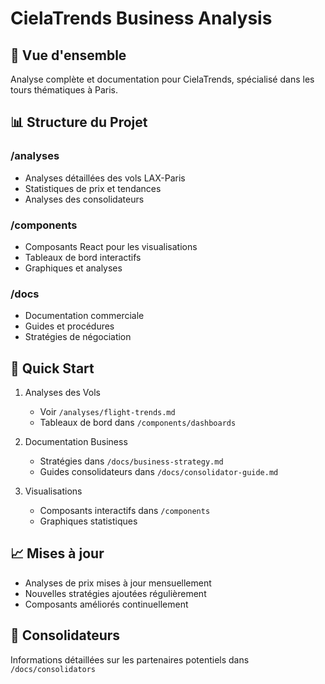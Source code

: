 # CielaTrends Business Analysis

## 🌟 Vue d'ensemble
Analyse complète et documentation pour CielaTrends, spécialisé dans les tours thématiques à Paris.

## 📊 Structure du Projet

### /analyses
- Analyses détaillées des vols LAX-Paris
- Statistiques de prix et tendances
- Analyses des consolidateurs

### /components
- Composants React pour les visualisations
- Tableaux de bord interactifs
- Graphiques et analyses

### /docs
- Documentation commerciale
- Guides et procédures
- Stratégies de négociation

## 🚀 Quick Start

1. Analyses des Vols
   - Voir `/analyses/flight-trends.md`
   - Tableaux de bord dans `/components/dashboards`

2. Documentation Business
   - Stratégies dans `/docs/business-strategy.md`
   - Guides consolidateurs dans `/docs/consolidator-guide.md`

3. Visualisations
   - Composants interactifs dans `/components`
   - Graphiques statistiques

## 📈 Mises à jour
- Analyses de prix mises à jour mensuellement
- Nouvelles stratégies ajoutées régulièrement
- Composants améliorés continuellement

## 🤝 Consolidateurs
Informations détaillées sur les partenaires potentiels dans `/docs/consolidators`